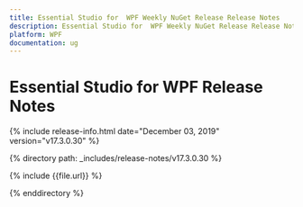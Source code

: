```yaml
---
title: Essential Studio for  WPF Weekly NuGet Release Release Notes  
description: Essential Studio for  WPF Weekly NuGet Release Release Notes  
platform: WPF
documentation: ug
---
```


# Essential Studio for  WPF  Release Notes  

{% include release-info.html date="December 03, 2019"  version="v17.3.0.30" %} 


{% directory path: _includes/release-notes/v17.3.0.30 %}

{% include {{file.url}} %}

{% enddirectory %}